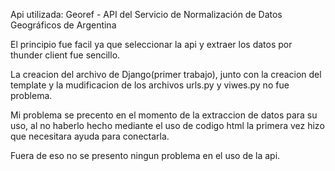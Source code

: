 Api utilizada: Georef - API del Servicio de Normalización de Datos Geográficos
de Argentina

El principio fue facil ya que seleccionar la api y extraer los datos por thunder
client fue sencillo.

La creacion del archivo de Django(primer trabajo), junto con la creacion del 
template y la mudificacion de los archivos urls.py y viwes.py no fue problema.

Mi problema se precento en el momento de la extraccion de datos para su uso, 
al no haberlo hecho mediante el uso de codigo html la primera vez hizo
que necesitara ayuda para conectarla.

Fuera de eso no se presento ningun problema en el uso de la api.
